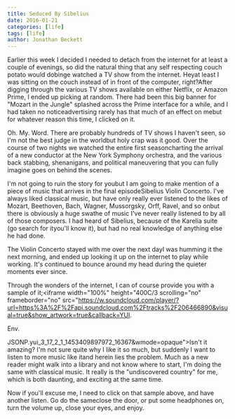 ```yaml
---
title: Seduced By Sibelius
date: 2016-01-21
categories: [life]
tags: [life]
author: Jonathan Beckett
---
```


Earlier this week I decided I needed to detach from the internet for at least a couple of evenings, so did the natural thing that any self respecting couch potato would dobinge watched a TV show from the internet. Heyat least I was sitting on the couch instead of in front of the computer, right?After digging through the various TV shows available on either Netflix, or Amazon Prime, I ended up picking at random. There had been this big banner for "Mozart in the Jungle" splashed across the Prime interface for a while, and I had taken no noticeadvertising rarely has that much of an effect on mebut for whatever reason this time, I clicked on it.

Oh. My. Word. There are probably hundreds of TV shows I haven't seen, so I'm not the best judge in the worldbut holy crap was it good. Over the course of two nights we watched the entire first seasoncharting the arrival of a new conductor at the New York Symphony orchestra, and the various back stabbing, shenanigans, and political maneuvering that you can fully imagine goes on behind the scenes.

I'm not going to ruin the story for youbut I am going to make mention of a piece of music that arrives in the final episodeSibelius Violin Concerto. I've always liked classical music, but have only really ever listened to the likes of Mozart, Beethoven, Bach, Wagner, Mussorgsky, Orff, Ravel, and so onbut there is obviously a huge swathe of music I've never really listened to by all of those composers. I had heard of Sibelius, because of the Karelia suite (go search for ityou'll know it), but had no real knowledge of anything else he had done.

The Violin Concerto stayed with me over the next dayI was humming it the next morning, and ended up looking it up on the internet to play while working. It's continued to bounce around my head during the quieter moments ever since.

Through the wonders of the internet, I can of course provide you with a sample of it;<iframe width="100%" height="400C/3 scrolling="no" frameborder="no" src="https://w.soundcloud.com/player/?url=https%3A%2F%2Fapi.soundcloud.com%2Ftracks%2F206466890&visual=true&show_artwork=true&callback=YUI.

Env.

JSONP.yui_3_17_2_1_1453409897972_16367&wmode=opaque">Isn't it amazing? I'm not sure quite why I like it so much, but suddenly I want to listen to more music like itand herein lies the problem. Much as a new reader might walk into a library and not know where to start, I'm doing the same with classical music. It really is the "undiscovered country" for me, which is both daunting, and exciting at the same time.

Now if you'll excuse me, I need to click on that sample above, and have another listen. Go do the sameclose the door, or put some headphones on, turn the volume up, close your eyes, and enjoy.